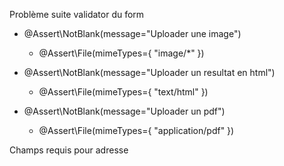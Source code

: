 Problème suite validator du form 
* @Assert\NotBlank(message="Uploader une image")
     * @Assert\File(mimeTypes={ "image/*" })
		 
* @Assert\NotBlank(message="Uploader un resultat en html")
     * @Assert\File(mimeTypes={ "text/html" })
		 
 * @Assert\NotBlank(message="Uploader un pdf")
     * @Assert\File(mimeTypes={ "application/pdf" })
		 
Champs requis  pour adresse
